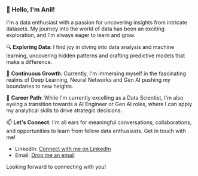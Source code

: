 ### 👋 Hello, I'm Anil! 

I'm a data enthusiast with a passion for uncovering insights from intricate datasets. My journey into the world of data has been an exciting exploration, and I'm always eager to learn and grow.

🔍 **Exploring Data**: I find joy in diving into data analysis and machine learning, uncovering hidden patterns and crafting predictive models that make a difference.

🌱 **Continuous Growth**: Currently, I'm immersing myself in the fascinating realms of Deep Learning, Neural Networks and Gen AI pushing my boundaries to new heights.

💼 **Career Path**: While I'm currently excelling as a Data Scientist, I'm also eyeing a transition towards a AI Engineer or Gen AI roles, where I can apply my analytical skills to drive strategic decisions.

📫 **Let's Connect**: I'm all ears for meaningful conversations, collaborations, and opportunities to learn from fellow data enthusiasts. Get in touch with me!

- LinkedIn: [Connect with me on LinkedIn](www.linkedin.com/in/anilbjadhav)
- Email: [Drop me an email](mailto:anilbjadhav.in@gmail.com)

Looking forward to connecting with you!
